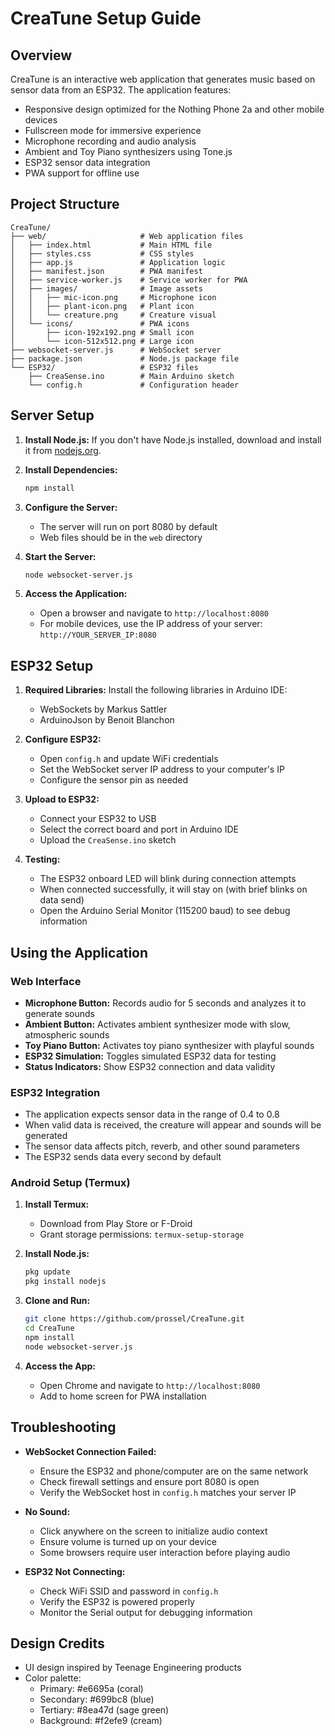 # CreaTune Setup Guide

## Overview

CreaTune is an interactive web application that generates music based on sensor data from an ESP32. The application features:

- Responsive design optimized for the Nothing Phone 2a and other mobile devices
- Fullscreen mode for immersive experience
- Microphone recording and audio analysis
- Ambient and Toy Piano synthesizers using Tone.js
- ESP32 sensor data integration
- PWA support for offline use

## Project Structure

```
CreaTune/
├── web/                     # Web application files
│   ├── index.html           # Main HTML file
│   ├── styles.css           # CSS styles
│   ├── app.js               # Application logic
│   ├── manifest.json        # PWA manifest
│   ├── service-worker.js    # Service worker for PWA
│   ├── images/              # Image assets
│   │   ├── mic-icon.png     # Microphone icon
│   │   ├── plant-icon.png   # Plant icon
│   │   └── creature.png     # Creature visual
│   └── icons/               # PWA icons
│       ├── icon-192x192.png # Small icon
│       └── icon-512x512.png # Large icon
├── websocket-server.js      # WebSocket server
├── package.json             # Node.js package file
└── ESP32/                   # ESP32 files
    ├── CreaSense.ino        # Main Arduino sketch
    └── config.h             # Configuration header
```

## Server Setup

1. **Install Node.js:**
   If you don't have Node.js installed, download and install it from [nodejs.org](https://nodejs.org/).

2. **Install Dependencies:**
   ```bash
   npm install
   ```

3. **Configure the Server:**
   - The server will run on port 8080 by default
   - Web files should be in the `web` directory

4. **Start the Server:**
   ```bash
   node websocket-server.js
   ```

5. **Access the Application:**
   - Open a browser and navigate to `http://localhost:8080`
   - For mobile devices, use the IP address of your server: `http://YOUR_SERVER_IP:8080`

## ESP32 Setup

1. **Required Libraries:**
   Install the following libraries in Arduino IDE:
   - WebSockets by Markus Sattler
   - ArduinoJson by Benoit Blanchon

2. **Configure ESP32:**
   - Open `config.h` and update WiFi credentials
   - Set the WebSocket server IP address to your computer's IP
   - Configure the sensor pin as needed

3. **Upload to ESP32:**
   - Connect your ESP32 to USB
   - Select the correct board and port in Arduino IDE
   - Upload the `CreaSense.ino` sketch

4. **Testing:**
   - The ESP32 onboard LED will blink during connection attempts
   - When connected successfully, it will stay on (with brief blinks on data send)
   - Open the Arduino Serial Monitor (115200 baud) to see debug information

## Using the Application

### Web Interface

- **Microphone Button:** Records audio for 5 seconds and analyzes it to generate sounds
- **Ambient Button:** Activates ambient synthesizer mode with slow, atmospheric sounds
- **Toy Piano Button:** Activates toy piano synthesizer with playful sounds
- **ESP32 Simulation:** Toggles simulated ESP32 data for testing
- **Status Indicators:** Show ESP32 connection and data validity

### ESP32 Integration

- The application expects sensor data in the range of 0.4 to 0.8
- When valid data is received, the creature will appear and sounds will be generated
- The sensor data affects pitch, reverb, and other sound parameters
- The ESP32 sends data every second by default

### Android Setup (Termux)

1. **Install Termux:**
   - Download from Play Store or F-Droid
   - Grant storage permissions: `termux-setup-storage`

2. **Install Node.js:**
   ```bash
   pkg update
   pkg install nodejs
   ```

3. **Clone and Run:**
   ```bash
   git clone https://github.com/prossel/CreaTune.git
   cd CreaTune
   npm install
   node websocket-server.js
   ```

4. **Access the App:**
   - Open Chrome and navigate to `http://localhost:8080`
   - Add to home screen for PWA installation

## Troubleshooting

- **WebSocket Connection Failed:**
  - Ensure the ESP32 and phone/computer are on the same network
  - Check firewall settings and ensure port 8080 is open
  - Verify the WebSocket host in `config.h` matches your server IP
  
- **No Sound:**
  - Click anywhere on the screen to initialize audio context
  - Ensure volume is turned up on your device
  - Some browsers require user interaction before playing audio
  
- **ESP32 Not Connecting:**
  - Check WiFi SSID and password in `config.h`
  - Verify the ESP32 is powered properly
  - Monitor the Serial output for debugging information

## Design Credits

- UI design inspired by Teenage Engineering products
- Color palette: 
  - Primary: #e6695a (coral)
  - Secondary: #699bc8 (blue)
  - Tertiary: #8ea47d (sage green)
  - Background: #f2efe9 (cream)
